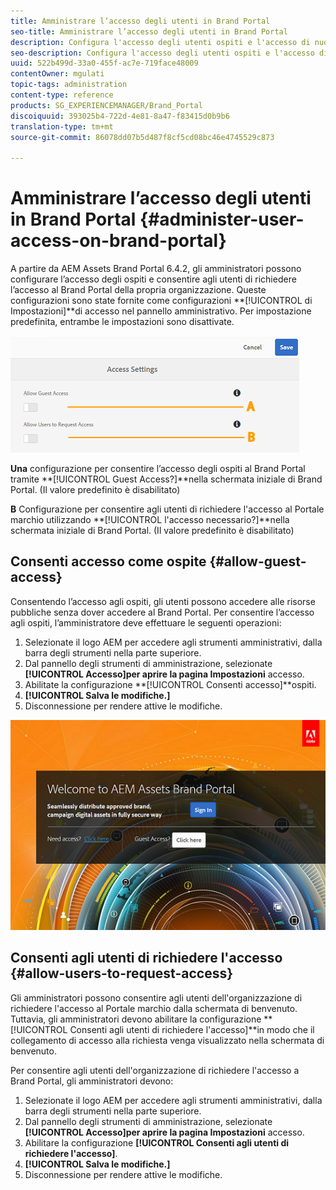 ```yaml
---
title: Amministrare l’accesso degli utenti in Brand Portal
seo-title: Amministrare l’accesso degli utenti in Brand Portal
description: Configura l'accesso degli utenti ospiti e l'accesso di nuovi utenti sul portale del marchio.
seo-description: Configura l'accesso degli utenti ospiti e l'accesso di nuovi utenti sul portale del marchio.
uuid: 522b499d-33a0-455f-ac7e-719face48009
contentOwner: mgulati
topic-tags: administration
content-type: reference
products: SG_EXPERIENCEMANAGER/Brand_Portal
discoiquuid: 393025b4-722d-4e81-8a47-f83415d0b9b6
translation-type: tm+mt
source-git-commit: 86078dd07b5d487f8cf5cd08bc46e4745529c873

---
```



# Amministrare l’accesso degli utenti in Brand Portal {#administer-user-access-on-brand-portal}

A partire da AEM Assets Brand Portal 6.4.2, gli amministratori possono configurare l’accesso degli ospiti e consentire agli utenti di richiedere l’accesso al Brand Portal della propria organizzazione. Queste configurazioni sono state fornite come configurazioni **[!UICONTROL di Impostazioni]**di accesso nel pannello amministrativo. Per impostazione predefinita, entrambe le impostazioni sono disattivate.

![](assets/access-configs.png)

**Una** configurazione per consentire l’accesso degli ospiti al Brand Portal tramite **[!UICONTROL Guest Access?]**nella schermata iniziale di Brand Portal. (Il valore predefinito è disabilitato)

**B** Configurazione per consentire agli utenti di richiedere l&#39;accesso al Portale marchio utilizzando **[!UICONTROL l&#39;accesso necessario?]**nella schermata iniziale di Brand Portal. (Il valore predefinito è disabilitato)

## Consenti accesso come ospite {#allow-guest-access}

Consentendo l’accesso agli ospiti, gli utenti possono accedere alle risorse pubbliche senza dover accedere al Brand Portal.
Per consentire l’accesso agli ospiti, l’amministratore deve effettuare le seguenti operazioni:

1. Selezionate il logo AEM per accedere agli strumenti amministrativi, dalla barra degli strumenti nella parte superiore.
1. Dal pannello degli strumenti di amministrazione, selezionate **[!UICONTROL Accesso]**per aprire la pagina Impostazioni**** accesso.
1. Abilitate la configurazione **[!UICONTROL Consenti accesso]**ospiti.
1. **[!UICONTROL Salva le modifiche.]**
1. Disconnessione per rendere attive le modifiche.

![](assets/bp-welcome-screen.png)

## Consenti agli utenti di richiedere l&#39;accesso {#allow-users-to-request-access}

Gli amministratori possono consentire agli utenti dell&#39;organizzazione di richiedere l&#39;accesso al Portale marchio dalla schermata di benvenuto. Tuttavia, gli amministratori devono abilitare la configurazione **[!UICONTROL Consenti agli utenti di richiedere l&#39;accesso]**in modo che il collegamento di accesso alla richiesta venga visualizzato nella schermata di benvenuto.

Per consentire agli utenti dell&#39;organizzazione di richiedere l&#39;accesso a Brand Portal, gli amministratori devono:

1. Selezionate il logo AEM per accedere agli strumenti amministrativi, dalla barra degli strumenti nella parte superiore.
1. Dal pannello degli strumenti di amministrazione, selezionate **[!UICONTROL Accesso]**per aprire la pagina Impostazioni**** accesso.
1. Abilitare la configurazione **[!UICONTROL Consenti agli utenti di richiedere l&#39;accesso]**.
1. **[!UICONTROL Salva le modifiche.]**
1. Disconnessione per rendere attive le modifiche.
